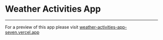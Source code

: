 # Weather Activities App

---

For a preview of this app please visit [weather-activities-app-seven.vercel.app](https://weather-activities-app-seven.vercel.app/)

